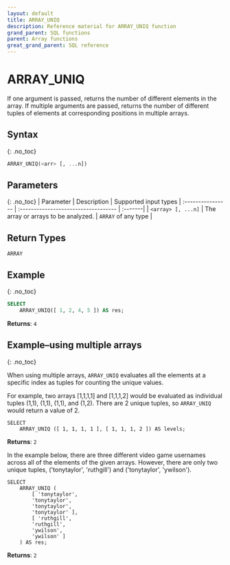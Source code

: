 ```yaml
---
layout: default
title: ARRAY_UNIQ
description: Reference material for ARRAY_UNIQ function
grand_parent: SQL functions
parent: Array functions
great_grand_parent: SQL reference
---
```


# ARRAY\_UNIQ

If one argument is passed, returns the number of different elements in the array. If multiple arguments are passed, returns the number of different tuples of elements at corresponding positions in multiple arrays.

## Syntax
{: .no_toc}

```sql
ARRAY_UNIQ(<arr> [, ...n])
```
## Parameters 
{: .no_toc}
| Parameter        | Description                         | Supported input types 
| :---------------- | :----------------------------------- | :-------| 
| `<array> [, ...n]` | The array or arrays to be analyzed. | `ARRAY` of any type | 

## Return Types
`ARRAY`

## Example
{: .no_toc}

```sql
SELECT
	ARRAY_UNIQ([ 1, 2, 4, 5 ]) AS res;
```

**Returns**: `4`

## Example&ndash;using multiple arrays
{: .no_toc}

When using multiple arrays, `ARRAY_UNIQ` evaluates all the elements at a specific index as tuples for counting the unique values.&#x20;

For example, two arrays \[1,1,1,1] and \[1,1,1,2] would be evaluated as individual tuples (1,1), (1,1), (1,1), and (1,2). There are 2 unique tuples, so `ARRAY_UNIQ` would return a value of 2.

```
SELECT
	ARRAY_UNIQ ([ 1, 1, 1, 1 ], [ 1, 1, 1, 2 ]) AS levels;
```

**Returns**: `2`

In the example below, there are three different video game usernames across all of the elements of the given arrays. However, there are only two unique tuples, ('tonytaylor', 'ruthgill') and ('tonytaylor', 'ywilson').

```
SELECT
	ARRAY_UNIQ (
		[ 'tonytaylor',
		'tonytaylor',
		'tonytaylor',
		'tonytaylor' ],
		[ 'ruthgill',
		'ruthgill',
		'ywilson',
		'ywilson' ]
	) AS res;
```

**Returns**: `2`
